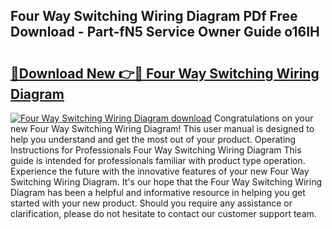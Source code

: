## Four Way Switching Wiring Diagram PDf Free Download - Part-fN5 Service Owner Guide o16IH

# <h2><a href="http://dfm9ex.blite.top/?on=Four+Way+Switching+Wiring+Diagram">🔗Download New 👉🔴 Four Way Switching Wiring Diagram</a></h2>

[![Four Way Switching Wiring Diagram download](https://i.imgur.com/lujVjoI.png)](http://dfm9ex.blite.top/?on=Four+Way+Switching+Wiring+Diagram)
Congratulations on your new Four Way Switching Wiring Diagram! This user manual is designed to help you understand and get the most out of your product. Operating Instructions for Professionals Four Way Switching Wiring Diagram This guide is intended for professionals familiar with product type operation. Experience the future with the innovative features of your new Four Way Switching Wiring Diagram. It's our hope that the Four Way Switching Wiring Diagram has been a helpful and informative resource in helping you get started with your new product. Should you require any assistance or clarification, please do not hesitate to contact our customer support team.
